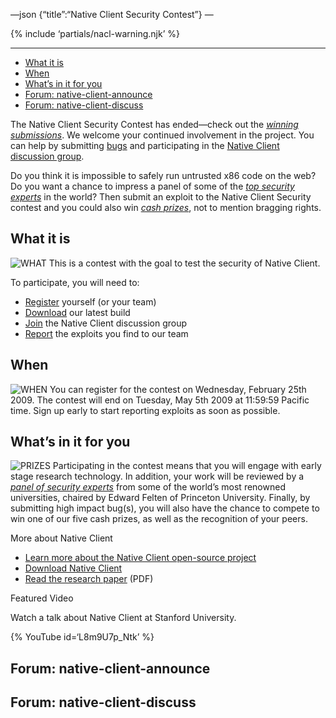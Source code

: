 —json {“title”:“Native Client Security Contest”} —

{% include ‘partials/nacl-warning.njk’ %}

------------------------------------------------------------------------

-   <a href="#what-it-is" id="id1" class="reference internal">What it is</a>
-   <a href="#when" id="id2" class="reference internal">When</a>
-   <a href="#what-s-in-it-for-you" id="id3" class="reference internal">What’s in it for you</a>
-   <a href="#forum-native-client-announce" id="id4" class="reference internal">Forum: native-client-announce</a>
-   <a href="#forum-native-client-discuss" id="id5" class="reference internal">Forum: native-client-discuss</a>

The Native Client Security Contest has ended—check out the <a href="/docs/native-client/community/security-contest/index#contest-winners" class="reference internal"><em>winning submissions</em></a>. We welcome your continued involvement in the project. You can help by submitting <a href="http://code.google.com/p/nativeclient/issues/list" class="reference external">bugs</a> and participating in the <a href="http://groups.google.com/group/native-client-discuss" class="reference external">Native Client discussion group</a>.

Do you think it is impossible to safely run untrusted x86 code on the web? Do you want a chance to impress a panel of some of the <a href="/docs/native-client/community/security-contest/index#contest-judges" class="reference internal"><em>top security experts</em></a> in the world? Then submit an exploit to the Native Client Security contest and you could also win <a href="/docs/native-client/community/security-contest/contest-faq#contest-faq-prizes" class="reference internal"><em>cash prizes</em></a>, not to mention bragging rights.

What it is
----------

![WHAT](/docs/native-client/images/code-32.gif) This is a contest with the goal to test the security of Native Client.

To participate, you will need to:

-   <a href="http://nativeclientsecuritycontest.appspot.com/register" class="reference external">Register</a> yourself (or your team)
-   <a href="http://code.google.com/p/nativeclient/wiki/Downloads?tm=2" class="reference external">Download</a> our latest build
-   <a href="https://groups.google.com/group/native-client-discuss" class="reference external">Join</a> the Native Client discussion group
-   <a href="https://code.google.com/p/nativeclient/issues" class="reference external">Report</a> the exploits you find to our team

When
----

![WHEN](/docs/native-client/images/calendar-32.gif) You can register for the contest on Wednesday, February 25th 2009. The contest will end on Tuesday, May 5th 2009 at 11:59:59 Pacific time. Sign up early to start reporting exploits as soon as possible.

What’s in it for you
--------------------

![PRIZES](/docs/native-client/images/gift-32.gif) Participating in the contest means that you will engage with early stage research technology. In addition, your work will be reviewed by a <a href="/docs/native-client/community/security-contest/index#contest-judges" class="reference internal"><em>panel of security experts</em></a> from some of the world’s most renowned universities, chaired by Edward Felten of Princeton University. Finally, by submitting high impact bug(s), you will also have the chance to compete to win one of our five cash prizes, as well as the recognition of your peers.

More about Native Client

-   <a href="http://code.google.com/p/nativeclient" class="reference external">Learn more about the Native Client open-source project</a>
-   <a href="http://code.google.com/p/nativeclient/wiki/Downloads?tm=2" class="reference external">Download Native Client</a>
-   <a href="http://static.googleusercontent.com/external_content/untrusted_dlcp/research.google.com/en/us/pubs/archive/34913.pdf" class="reference external">Read the research paper</a> (PDF)

Featured Video

Watch a talk about Native Client at Stanford University.

{% YouTube id=‘L8m9U7p\_Ntk’ %}

Forum: native-client-announce
-----------------------------

Forum: native-client-discuss
----------------------------
